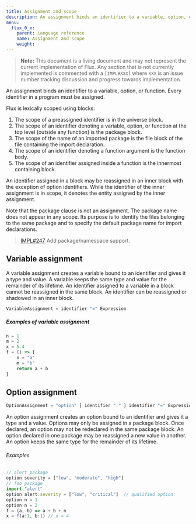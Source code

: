 ```yaml
---
title: Assignment and scope
description: An assignment binds an identifier to a variable, option, or function. Every identifier in a program must be assigned.
menu:
  flux_0_x:
    parent: Language reference
    name: Assignment and scope
    weight: 
---
```


> **Note:** This document is a living document and may not represent the current implementation of Flux.
Any section that is not currently implemented is commented with a `[IMPL#XXX]` where `XXX` is an issue number tracking discussion and progress towards implementation.


An assignment binds an identifier to a variable, option, or function.
Every identifier in a program must be assigned.

Flux is lexically scoped using blocks:

1. The scope of a preassigned identifier is in the universe block.
2. The scope of an identifier denoting a variable, option, or function at the top level (outside any function) is the package block.
3. The scope of the name of an imported package is the file block of the file containing the import declaration.
4. The scope of an identifier denoting a function argument is the function body.
5. The scope of an identifier assigned inside a function is the innermost containing block.

An identifier assigned in a block may be reassigned in an inner block with the exception of option identifiers.
While the identifier of the inner assignment is in scope, it denotes the entity assigned by the inner assignment.

Note that the package clause is not an assignment.
The package name does not appear in any scope.
Its purpose is to identify the files belonging to the same package and to specify the default package name for import declarations.

> [IMPL#247](https://github.com/influxdata/platform/issues/247) Add package/namespace support.

## Variable assignment
A variable assignment creates a variable bound to an identifier and gives it a type and value.
A variable keeps the same type and value for the remainder of its lifetime.
An identifier assigned to a variable in a block cannot be reassigned in the same block.
An identifier can be reassigned or shadowed in an inner block.

```js
VariableAssignment = identifier "=" Expression
```

##### Examples of variable assignment

```js
n = 1
m = 2
x = 5.4
f = () => {
    n = "a"
    m = "b"
    return a + b
}
```

## Option assignment
```js
OptionAssignment = "option" [ identifier "." ] identifier "=" Expression
```

An option assignment creates an option bound to an identifier and gives it a type and a value.
Options may only be assigned in a package block.
Once declared, an option may not be redeclared in the same package block.
An option declared in one package may be reassigned a new value in another.
An option keeps the same type for the remainder of its lifetime.

###### Examples
```js
// alert package
option severity = ["low", "moderate", "high"]
// foo package
import "alert"
option alert.severity = ["low", "critical"]  // qualified option
option n = 1
option n = 2
f = (a, b) => a + b + n
x = f(a:1, b:1) // x = 4
```
